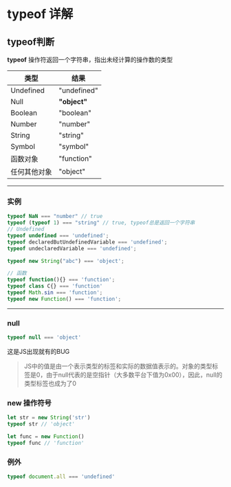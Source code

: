 # typeof 详解


## typeof判断

**typeof** 操作符返回一个字符串，指出未经计算的操作数的类型

| 类型 | 结果 |
| -- | -- |
| Undefined | "undefined" |
| Null | **"object"** |
| Boolean | "boolean" |
| Number | "number" |
| String | "string" |
| Symbol | "symbol" |
| 函数对象 | "function" |
| 任何其他对象 | "object" |

---

### 实例

```js
typeof NaN === "number" // true
typeof (typeof 1) === "string" // true, typeof总是返回一个字符串
// Undefined
typeof undefined === 'undefined';
typeof declaredButUndefinedVariable === 'undefined';
typeof undeclaredVariable === 'undefined';

typeof new String("abc") === 'object';

// 函数
typeof function(){} === 'function';
typeof class C{} === 'function'
typeof Math.sin === 'function';
typeof new Function() === 'function';
```

---

### null

```js
typeof null === 'object'
```

这是JS出现就有的BUG

> JS中的值是由一个表示类型的标签和实际的数据值表示的。对象的类型标签是0，由于null代表的是空指针（大多数平台下值为0x00），因此，null的类型标签也成为了0

### new 操作符号

```js
let str = new String('str')
typeof str // 'object'

let func = new Function()
typeof func // 'function'
```

### 例外

```js
typeof document.all === 'undefined'
```
